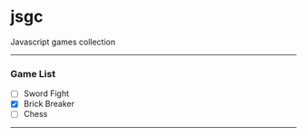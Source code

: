 # jsgc

Javascript games collection

---

### Game List

- [ ] Sword Fight
- [x] Brick Breaker
- [ ] Chess

---
